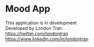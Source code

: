 # Mood App

This application is in development<br>
Developed by London Tran<br>
https://twitter.com/londontran<br>
https://www.linkedin.com/in/londontran

